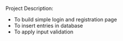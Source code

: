 Project Description:
- To build simple login and registration page
- To insert entries in database
- To apply input validation
